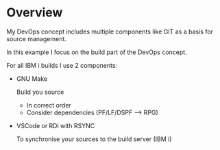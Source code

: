# Overview

My DevOps concept includes multiple components like GIT as a basis for source management.

In this example I focus on the build part of the DevOps concept.

For all IBM i builds I use 2 components:

* GNU Make
  
  Build you source

  * In correct order
  * Consider dependencies (PF/LF/DSPF --> RPG)
  
* VSCode or RDi with RSYNC
  
  To synchronise your sources to the build server (IBM i)